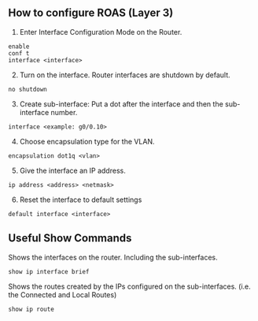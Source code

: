 ## How to configure ROAS (Layer 3)

1. Enter Interface Configuration Mode on the Router.
```
enable
conf t
interface <interface>
```

2. Turn on the interface. Router interfaces are shutdown by default.
```
no shutdown
```

3. Create sub-interface: Put a dot after the interface and then the sub-interface number.
```
interface <example: g0/0.10>
```

4. Choose encapsulation type for the VLAN.
```
encapsulation dot1q <vlan>
```

5. Give the interface an IP address.
```
ip address <address> <netmask>
```

6. Reset the interface to default settings
```
default interface <interface>
```
## Useful Show Commands

Shows the interfaces on the router. Including the sub-interfaces.
```
show ip interface brief
```

Shows the routes created by the IPs configured on the sub-interfaces. (i.e. the Connected and Local Routes)
```
show ip route
```

